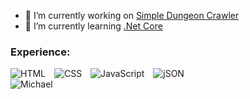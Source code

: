 <!--

-->

- 🔭 I’m currently working on [Simple Dungeon Crawler](https://github.com/michaelbaker34/SimpleDungeonCrawler)
- 🌱 I’m currently learning [.Net Core](https://docs.microsoft.com/en-us/dotnet/core/introduction)

<h3> Experience: </h3>
<span>
  <img alt="HTML" style="margin-right: 10px;"
       src="https://img.shields.io/badge/-HTML-e34f26?logo=html5&logoColor=white&style=for-the-badge">
  <img alt="CSS" style="margin-right: 10px;"
       src="https://img.shields.io/badge/-CSS-1572B6?logo=css3&logoColor=white&style=for-the-badge">
  <img alt="JavaScript" style="margin-right: 10px;"
       src="https://img.shields.io/badge/-JavaScript-363636?logo=javascript&style=for-the-badge" />
  <img alt="jSON" style="margin-right: 10px;"
       src="">
    <img alt="" style="margin-right: 10px;"
       src="">
</span>
<br>
<span>
  <img align="center" src="https://github-readme-stats.vercel.app/api/top-langs?username=michaelbaker34&show_icons=true&locale=en&layout=compact" alt="Michael" />
</span>
